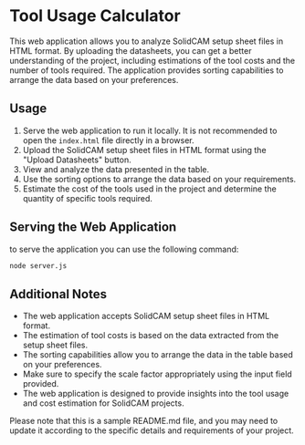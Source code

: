 # Tool Usage Calculator

This web application allows you to analyze SolidCAM setup sheet files in HTML format. By uploading the datasheets, you can get a better understanding of the project, including estimations of the tool costs and the number of tools required. The application provides sorting capabilities to arrange the data based on your preferences.

## Usage

1. Serve the web application to run it locally. It is not recommended to open the `index.html` file directly in a browser.
2. Upload the SolidCAM setup sheet files in HTML format using the "Upload Datasheets" button.
3. View and analyze the data presented in the table.
4. Use the sorting options to arrange the data based on your requirements.
5. Estimate the cost of the tools used in the project and determine the quantity of specific tools required.

## Serving the Web Application

to serve the application you can use the following command: 
```bash
node server.js
```

## Additional Notes

- The web application accepts SolidCAM setup sheet files in HTML format.
- The estimation of tool costs is based on the data extracted from the setup sheet files.
- The sorting capabilities allow you to arrange the data in the table based on your preferences.
- Make sure to specify the scale factor appropriately using the input field provided.
- The web application is designed to provide insights into the tool usage and cost estimation for SolidCAM projects.

Please note that this is a sample README.md file, and you may need to update it according to the specific details and requirements of your project.